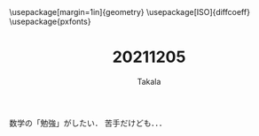 ﻿---
title: 20211205
yesterday: 20211204
tomorrow: 20211206
days: 709
author: Takala
header-includes:
  - \usepackage[margin=1in]{geometry}
  - \usepackage[ISO]{diffcoeff}
  - \usepackage{pxfonts}
---



数学の「勉強」がしたい．
苦手だけども．．．



